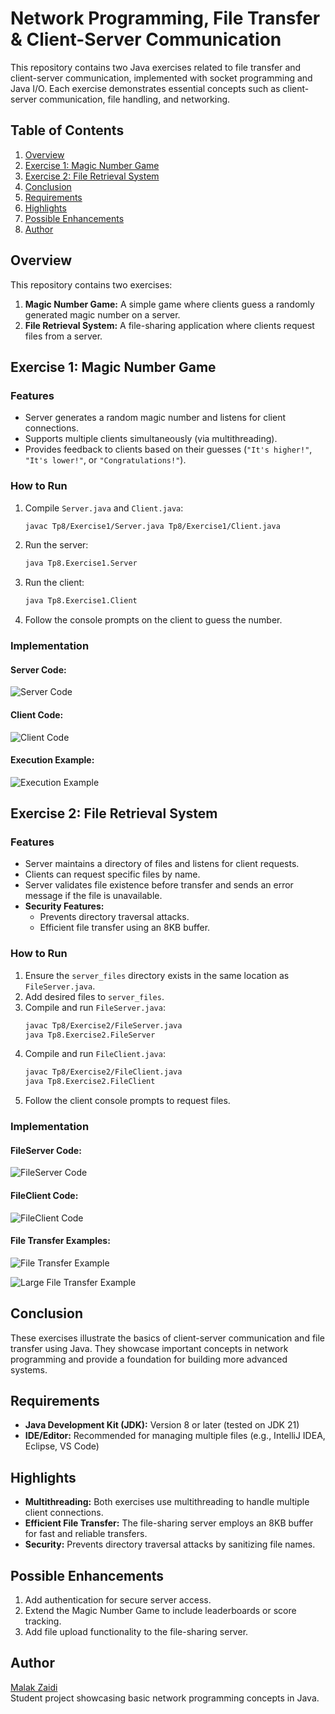 # Network Programming, File Transfer & Client-Server Communication

This repository contains two Java exercises related to file transfer and client-server communication, implemented with socket programming and Java I/O. Each exercise demonstrates essential concepts such as client-server communication, file handling, and networking.

## Table of Contents

1. [Overview](#overview)  
2. [Exercise 1: Magic Number Game](#exercise-1-magic-number-game)  
3. [Exercise 2: File Retrieval System](#exercise-2-file-retrieval-system)  
4. [Conclusion](#conclusion)  
5. [Requirements](#requirements)  
6. [Highlights](#highlights)  
7. [Possible Enhancements](#possible-enhancements)  
8. [Author](#author)  

## Overview

This repository contains two exercises:  
1. **Magic Number Game:** A simple game where clients guess a randomly generated magic number on a server.  
2. **File Retrieval System:** A file-sharing application where clients request files from a server.  

## Exercise 1: Magic Number Game

### Features
- Server generates a random magic number and listens for client connections.  
- Supports multiple clients simultaneously (via multithreading).  
- Provides feedback to clients based on their guesses (`"It's higher!"`, `"It's lower!"`, or `"Congratulations!"`).  

### How to Run
1. Compile `Server.java` and `Client.java`:  
   ```bash
   javac Tp8/Exercise1/Server.java Tp8/Exercise1/Client.java
   ```  
2. Run the server:  
   ```bash
   java Tp8.Exercise1.Server
   ```  
3. Run the client:  
   ```bash
   java Tp8.Exercise1.Client
   ```  
4. Follow the console prompts on the client to guess the number.

### Implementation
#### Server Code:
![Server Code](https://github.com/malakzaidi/Tps_POO_SDIA1/blob/main/src/Tp8/screenshots/Server.PNG?raw=true)

#### Client Code:
![Client Code](https://github.com/malakzaidi/Tps_POO_SDIA1/blob/main/src/Tp8/screenshots/Client.PNG?raw=true)

#### Execution Example:
![Execution Example](https://github.com/malakzaidi/Tps_POO_SDIA1/blob/main/src/Tp8/screenshots/exec.PNG?raw=true)

## Exercise 2: File Retrieval System

### Features
- Server maintains a directory of files and listens for client requests.  
- Clients can request specific files by name.  
- Server validates file existence before transfer and sends an error message if the file is unavailable.  
- **Security Features:**  
  - Prevents directory traversal attacks.  
  - Efficient file transfer using an 8KB buffer.  

### How to Run
1. Ensure the `server_files` directory exists in the same location as `FileServer.java`.  
2. Add desired files to `server_files`.  
3. Compile and run `FileServer.java`:  
   ```bash
   javac Tp8/Exercise2/FileServer.java  
   java Tp8.Exercise2.FileServer
   ```  
4. Compile and run `FileClient.java`:  
   ```bash
   javac Tp8/Exercise2/FileClient.java  
   java Tp8.Exercise2.FileClient
   ```  
5. Follow the client console prompts to request files.

### Implementation
#### FileServer Code:
![FileServer Code](https://github.com/malakzaidi/Tps_POO_SDIA1/blob/main/src/Tp8/screenshots/FileServer.PNG?raw=true)

#### FileClient Code:
![FileClient Code](https://github.com/malakzaidi/Tps_POO_SDIA1/blob/main/src/Tp8/screenshots/FileClient.PNG?raw=true)

#### File Transfer Examples:
![File Transfer Example](https://github.com/malakzaidi/Tps_POO_SDIA1/blob/main/src/Tp8/screenshots/exec2.PNG?raw=true)

![Large File Transfer Example](https://github.com/malakzaidi/Tps_POO_SDIA1/blob/main/src/Tp8/screenshots/exec23.PNG?raw=true)

## Conclusion

These exercises illustrate the basics of client-server communication and file transfer using Java. They showcase important concepts in network programming and provide a foundation for building more advanced systems.

## Requirements
- **Java Development Kit (JDK):** Version 8 or later (tested on JDK 21)  
- **IDE/Editor:** Recommended for managing multiple files (e.g., IntelliJ IDEA, Eclipse, VS Code)  

## Highlights
- **Multithreading:** Both exercises use multithreading to handle multiple client connections.  
- **Efficient File Transfer:** The file-sharing server employs an 8KB buffer for fast and reliable transfers.  
- **Security:** Prevents directory traversal attacks by sanitizing file names.  

## Possible Enhancements
1. Add authentication for secure server access.  
2. Extend the Magic Number Game to include leaderboards or score tracking.  
3. Add file upload functionality to the file-sharing server.  

## Author

[Malak Zaidi](https://github.com/malakzaidi)  
Student project showcasing basic network programming concepts in Java.
